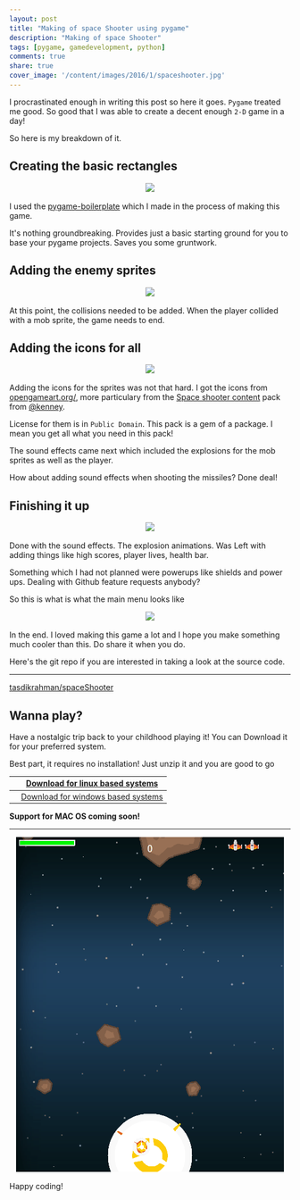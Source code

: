 ```yaml
---
layout: post
title: "Making of space Shooter using pygame"
description: "Making of space Shooter"
tags: [pygame, gamedevelopment, python]
comments: true
share: true
cover_image: '/content/images/2016/1/spaceshooter.jpg'
---
```


<link rel="stylesheet" href="https://maxcdn.bootstrapcdn.com/font-awesome/4.5.0/css/font-awesome.min.css">

I procrastinated enough in writing this post so here it goes. `Pygame` treated me good. So good that I was able to create a decent enough `2-D` game in a day!

So here is my breakdown of it.

## Creating the basic rectangles

<center><img src="http://i.imgur.com/50qgY67.jpg"></center>

I used the [pygame-boilerplate](https://github.com/tasdikrahman/pygame-boilerplate) which I made in the process of making this game.

It's nothing groundbreaking. Provides just a basic starting ground for you to base your pygame projects. Saves you some gruntwork.

## Adding the enemy sprites

<center><img src="http://i.imgur.com/HorSt1T.jpg"></center>

At this point, the collisions needed to be added. When the player collided with a mob sprite, the game needs to end.

## Adding the icons for all

<center><img src="http://i.imgur.com/QV57Zqb.jpg"></center>

Adding the icons for the sprites was not that hard. I got the icons from [opengameart.org/](http://opengameart.org/), more particulary from the [Space shooter content](http://opengameart.org/content/space-shooter-redux) pack from [@kenney](http://opengameart.org/users/kenney).

License for them is in `Public Domain`. This pack is a gem of a package. I mean you get all what you need in this pack!

The sound effects came next which included the explosions for the mob sprites as well as the player.

How about adding sound effects when shooting the missiles? Done deal!

## Finishing it up

<center><img src="http://i.imgur.com/1Zraayf.jpg"></center>

Done with the sound effects. The explosion animations. Was Left with adding things like high scores, player lives, health bar. 

Something which I had not planned were powerups like shields and power ups. Dealing with Github feature requests anybody?

So this is what is what the main menu looks like 

<center><img src="http://i.imgur.com/3MzfmbT.jpg"></center>

In the end. I loved making this game a lot and I hope you make something much cooler than this. Do share it when you do. 

Here's the git repo if you are interested in taking a look at the source code.

***

<i class="fa fa-github-alt fa-2x"></i> [tasdikrahman/spaceShooter](https://github.com/tasdikrahman/spaceShooter)

## Wanna play?

Have a nostalgic trip back to your childhood playing it! You can Download it for your preferred system.

Best part, it requires no installation! Just unzip it and you are good to go

| <i class="fa fa-linux fa-2x"></i>   | [Download for linux based systems](https://github.com/tasdikrahman/spaceShooter/releases/download/v0.0.3/spaceShooter-v0.0.3_linux.zip)     |
|:-------------------------------------:|:-----------------------------------------------------------------------------------------------------------------------------------------:|
| <i class="fa fa-windows fa-2x"></i> | [Download for windows based systems](https://github.com/tasdikrahman/spaceShooter/releases/download/v0.0.3/spaceShooter-v0.0.3_windows.zip) |

<!-- <a class="btn btn-lg btn-success" href="https://github.com/tasdikrahman/spaceShooter/releases/download/v0.0.3/spaceShooter-v0.0.3_windows.zip">
  <i class="fa fa-flag fa-2x pull-left"></i> Space Shooter - Windows <br>Version 0.0.3</a>

<a class="btn btn-lg btn-success" href="https://github.com/tasdikrahman/spaceShooter/releases/download/v0.0.3/spaceShooter-v0.0.3_linux.zip">
  <i class="fa fa-flag fa-2x pull-left"></i> Space Shooter - linux <br>Version 0.0.3</a> -->

**Support for MAC OS coming soon!**

***

<center><a href="https://github.com/tasdikrahman/spaceShooter"><img src="/content/images/2016/1/spaceShooter.gif"></a></center>

Happy coding!